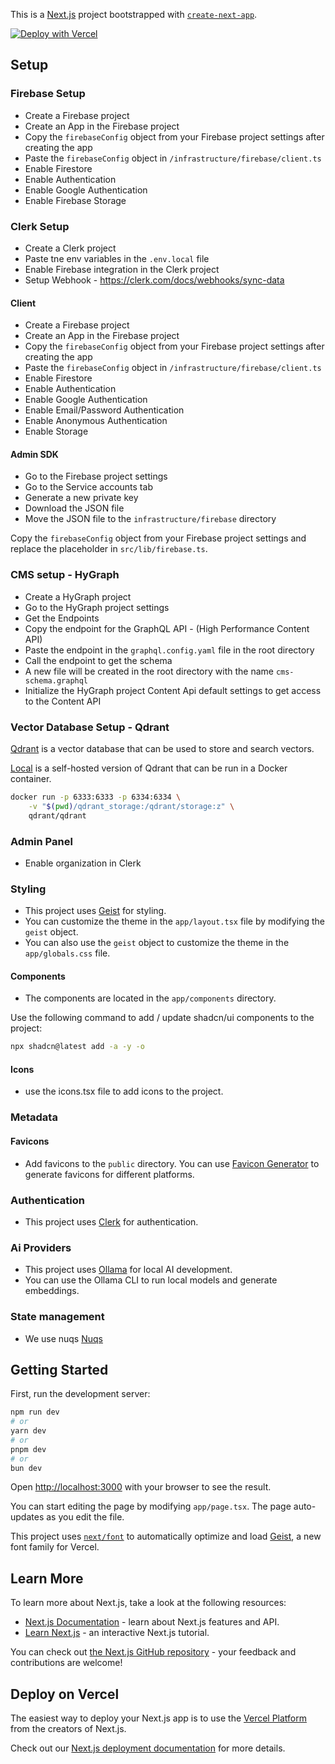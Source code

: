 This is a [Next.js](https://nextjs.org) project bootstrapped with [
`create-next-app`](https://nextjs.org/docs/app/api-reference/cli/create-next-app).

[![Deploy with Vercel](https://vercel.com/button)](https://vercel.com/new/clone?repository-url=https%3A%2F%2Fgithub.com%2Fiksnerd%2Fiksnerd-starter&env=NEXT_PUBLIC_USE_MOCK_DATA,NEXT_PUBLIC_CLERK_PUBLISHABLE_KEY,CLERK_SECRET_KEY,NEXT_PUBLIC_CLERK_SIGN_IN_URL,NEXT_PUBLIC_CLERK_SIGN_UP_URL,NEXT_PUBLIC_CLERK_SIGN_UP_FALLBACK_REDIRECT_URL,NEXT_PUBLIC_CLERK_SIGN_IN_FALLBACK_REDIRECT_URL,FIREBASE_SERVICE_ACCOUNT,CLERK_WEBHOOK_SIGNING_SECRET,RESEND_API_KEY&envDescription=API%20keys%20needed%20for%20the%20services&redirect-url=https%3A%2F%2Fwww.iksnerd.xyz%2F&production-deploy-hook=Isknerd%20Starter%20Deploy&demo-title=Iksnerd%20Starter%20Demo&demo-url=https%3A%2F%2Fiksnerd-starter.vercel.app%2F)
## Setup

### Firebase Setup
- Create a Firebase project
- Create an App in the Firebase project
- Copy the `firebaseConfig` object from your Firebase project settings after creating the app
- Paste the `firebaseConfig` object in `/infrastructure/firebase/client.ts`
- Enable Firestore
- Enable Authentication
- Enable Google Authentication
- Enable Firebase Storage

### Clerk Setup
- Create a Clerk project
- Paste tne env variables in the `.env.local` file
- Enable Firebase integration in the Clerk project
- Setup Webhook - https://clerk.com/docs/webhooks/sync-data

#### Client
- Create a Firebase project
- Create an App in the Firebase project
- Copy the  `firebaseConfig` object from your Firebase project settings after creating the app
- Paste the `firebaseConfig` object in `/infrastructure/firebase/client.ts`
- Enable Firestore
- Enable Authentication
- Enable Google Authentication
- Enable Email/Password Authentication
- Enable Anonymous Authentication
- Enable Storage

#### Admin SDK
- Go to the Firebase project settings
- Go to the Service accounts tab
- Generate a new private key
- Download the JSON file
- Move the JSON file to the `infrastructure/firebase` directory

Copy the `firebaseConfig` object from your Firebase project settings and replace the placeholder in
`src/lib/firebase.ts`.

### CMS setup - HyGraph
- Create a HyGraph project
- Go to the HyGraph project settings
- Get the Endpoints
- Copy the endpoint for the GraphQL API - (High Performance Content API)
- Paste the endpoint in the  `graphql.config.yaml` file in the root directory
- Call the endpoint to get the schema
- A new file will be created in the root directory with the name `cms-schema.graphql`
- Initialize the HyGraph project Content Api default settings to get access to the Content API

### Vector Database Setup - Qdrant

[Qdrant](https://qdrant.tech) is a vector database that can be used to store and search vectors.

[Local](https://qdrant.tech/documentation/quickstart/) is a self-hosted version of Qdrant that can be run in a Docker container.

```bash
docker run -p 6333:6333 -p 6334:6334 \
    -v "$(pwd)/qdrant_storage:/qdrant/storage:z" \
    qdrant/qdrant
```

### Admin Panel
- Enable organization in Clerk

### Styling
- This project uses [Geist](https://vercel.com/font) for styling.
- You can customize the theme in the `app/layout.tsx` file by modifying the `geist` object.
- You can also use the `geist` object to customize the theme in the `app/globals.css` file.

#### Components
- The components are located in the `app/components` directory.

Use the following command to add / update shadcn/ui components to the project:
```bash
npx shadcn@latest add -a -y -o
```

#### Icons
- use the icons.tsx file to add icons to the project.

### Metadata

#### Favicons
- Add favicons to the `public` directory. You can use [Favicon Generator](https://realfavicongenerator.net/) to generate
  favicons for different platforms.

### Authentication
- This project uses [Clerk](https://clerk.com) for authentication.

### Ai Providers
- This project uses [Ollama](https://ollama.com) for local AI development.
- You can use the Ollama CLI to run local models and generate embeddings.

### State management
- We use nuqs [Nuqs](https://nuqs.47ng.com) 

## Getting Started

First, run the development server:

```bash
npm run dev
# or
yarn dev
# or
pnpm dev
# or
bun dev
```

Open [http://localhost:3000](http://localhost:3000) with your browser to see the result.

You can start editing the page by modifying `app/page.tsx`. The page auto-updates as you edit the file.

This project uses [`next/font`](https://nextjs.org/docs/app/building-your-application/optimizing/fonts) to automatically
optimize and load [Geist](https://vercel.com/font), a new font family for Vercel.

## Learn More

To learn more about Next.js, take a look at the following resources:

- [Next.js Documentation](https://nextjs.org/docs) - learn about Next.js features and API.
- [Learn Next.js](https://nextjs.org/learn) - an interactive Next.js tutorial.

You can check out [the Next.js GitHub repository](https://github.com/vercel/next.js) - your feedback and contributions
are welcome!

## Deploy on Vercel

The easiest way to deploy your Next.js app is to use
the [Vercel Platform](https://vercel.com/new?utm_medium=default-template&filter=next.js&utm_source=create-next-app&utm_campaign=create-next-app-readme)
from the creators of Next.js.

Check out our [Next.js deployment documentation](https://nextjs.org/docs/app/building-your-application/deploying) for
more details.
